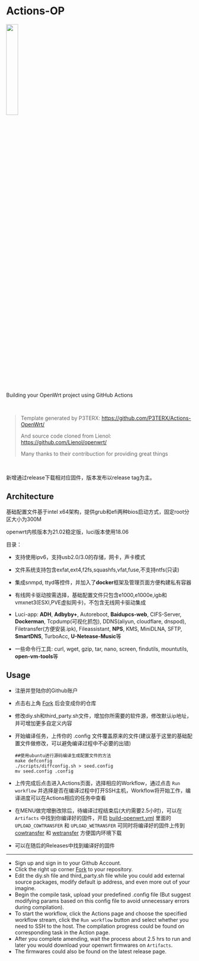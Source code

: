 # Actions-OP

<img src="https://openwrt.org/lib/tpl/openwrt/images/logo.png" width="25%" />

Building your OpenWrt project using GitHub Actions

<br/>

> Template generated by P3TERX:  https://github.com/P3TERX/Actions-OpenWrt/ 
>
> And source code cloned from Lienol: https://github.com/Lienol/openwrt/
>
> Many thanks to their contribuction for providing great things

<br/>

新增通过release下载相对应固件，版本发布以release tag为主。

## Architecture

基础配置文件基于intel x64架构，提供grub和efi两种bios启动方式，固定root分区大小为300M

openwrt内核版本为21.02稳定版，luci版本使用18.06

目录：

- 支持使用ipv6，支持usb2.0/3.0的存储，网卡，声卡模式

- 文件系统支持包含exfat,ext4,f2fs,squashfs,vfat,fuse,不支持ntfs(只读)

- 集成snmpd, ttyd等控件，并加入了**docker**框架及管理页面方便构建私有容器

- 有线网卡驱动按需选择，基础配置文件只包含e1000,e1000e,igb和vmxnet3(ESXI,PVE虚拟网卡)，不包含无线网卡驱动集成

- Luci-app: **ADH**, **Adbyby+**, Autoreboot, **Baidupcs-web**, CIFS-Server, **Dockerman**, Tcpdump(可视化抓包), DDNS(aliyun, cloudflare, dnspod), Filetransfer(方便安装.ipk), Fileassistant, **NPS**, KMS, MiniDLNA, SFTP, **SmartDNS**, TurboAcc, **U-Netease-Music**等

- 一些命令行工具: curl, wget, gzip, tar, nano, screen, findutils, mountutils, **open-vm-tools**等

  

## Usage

- 注册并登陆你的Github账户

- 点击右上角 [Fork](https://github.com/digitcloud/Actions-OP/ ) 后会变成你的仓库

- 修改diy.sh和third_party.sh文件，增加你所需要的软件源，修改默认ip地址，并可增加更多自定义内容

- 开始编译任务，上传你的 .config 文件覆盖原来的文件(建议基于这里的基础配置文件做修改，可以避免编译过程中不必要的出错)

  ```shell
  ##使用ubuntu进行源码编译生成配置文件的方法
  make defconfig
  ./scripts/diffconfig.sh > seed.config
  mv seed.config .config
  ```

- 上传完成后点击进入Actions页面，选择相应的Workflow，通过点击 `Run workflow` 并选择是否在编译过程中打开SSH主机，Workflow将开始工作，编译进度可以在Actions相应的任务中查看

- 在MENU做完增删改除后，待编译过程结束后(大约需要2.5小时)，可以在 `Artifacts` 中找到你编译好的固件，开启 [build-openwrt.yml](/.github/workflows/build-openwrt.yml) 里面的 `UPLOAD_COWTRANSFER` 和 `UPLOAD_WETRANSFER` 可同时将编译好的固件上传到 [cowtransfer](https://cowtransfer.com/) 和 [wetransfer](https://wetransfer.com/) 方便国内环境下载

- 可以在随后的Releases中找到编译好的固件



------

- Sign up and sign in to your Github Account.
- Click the right up corner [Fork](https://github.com/digitcloud/Actions-OP/ ) to your repository.
- Edit the diy.sh file and third_party.sh file while you could add external source packages, modify default ip address, and even more out of your imagine.
- Begin the compile task, upload your predefined .config file (But suggest modifying params based on this config file to avoid unnecessary errors during compilation).
- To start the workflow, click the Actions page and choose the specified workflow stream, click the `Run workflow` button and select whether you need to SSH to the host. The compilation progress could be found on corresponding task in the Action page.
- After you complete amending, wait the process about 2.5 hrs to run and later you would download your openwrt firmwares on `Artifacts`.
- The firmwares could also be found on the latest release page.

